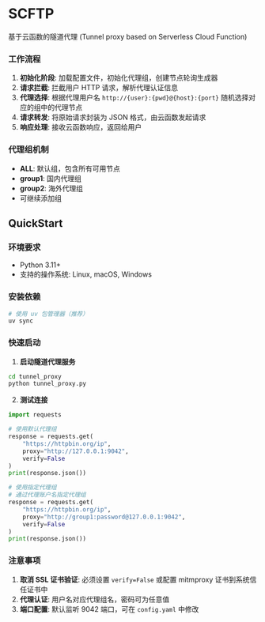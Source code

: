 # SCFTP
基于云函数的隧道代理 (Tunnel proxy based on Serverless Cloud Function)


### 工作流程
1. **初始化阶段**: 加载配置文件，初始化代理组，创建节点轮询生成器
2. **请求拦截**: 拦截用户 HTTP 请求，解析代理认证信息
3. **代理选择**: 根据代理用户名 `http://{user}:{pwd}@{host}:{port}` 随机选择对应的组中的代理节点
4. **请求转发**: 将原始请求封装为 JSON 格式，由云函数发起请求
5. **响应处理**: 接收云函数响应，返回给用户

### 代理组机制

- **ALL**: 默认组，包含所有可用节点
- **group1**: 国内代理组
- **group2**: 海外代理组
- 可继续添加组


## QuickStart

### 环境要求

- Python 3.11+
- 支持的操作系统: Linux, macOS, Windows

### 安装依赖

```bash
# 使用 uv 包管理器（推荐）
uv sync
```

### 快速启动

1. **启动隧道代理服务**

```bash
cd tunnel_proxy
python tunnel_proxy.py
```

2. **测试连接**

```python
import requests

# 使用默认代理组
response = requests.get(
    "https://httpbin.org/ip", 
    proxy="http://127.0.0.1:9042", 
    verify=False
)
print(response.json())

# 使用指定代理组
# 通过代理账户名指定代理组
response = requests.get(
    "https://httpbin.org/ip", 
    proxy="http://group1:password@127.0.0.1:9042", 
    verify=False
)
print(response.json())
```

### 注意事项

1. **取消 SSL 证书验证**: 必须设置 `verify=False` 或配置 mitmproxy 证书到系统信任证书中
2. **代理认证**: 用户名对应代理组名，密码可为任意值
3. **端口配置**: 默认监听 9042 端口，可在 `config.yaml` 中修改
